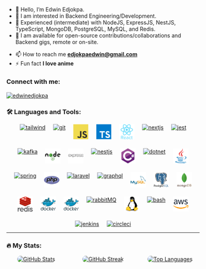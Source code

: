 * 👋 Hello, I’m Edwin Edjokpa.  
* 👀 I am interested in Backend Engineering/Development.  
* 🌱 Experienced (intermediate) with NodeJS, ExpressJS, NestJS, TypeScript, MongoDB, PostgreSQL, MySQL, and Redis.  
* 👯 I am available for open-source contributions/collaborations and Backend gigs, remote or on-site.  
- 📫 How to reach me **edjokpaedwin@gmail.com**  
- ⚡ Fun fact **I love anime**

<h3 align="left">Connect with me:</h3>
<p align="left">
  <a href="https://linkedin.com/in/edwinedjokpa" target="blank">
    <img align="center" src="https://raw.githubusercontent.com/rahuldkjain/github-profile-readme-generator/master/src/images/icons/Social/linked-in-alt.svg" alt="edwinedjokpa" height="30" width="40" />
  </a>
</p>

### :hammer_and_wrench: Languages and Tools:
<div style="display: flex; flex-wrap: wrap; justify-content: center; gap: 20px;"> 

  <!-- Tailwind --->
  <a href="https://tailwindcss.com/" target="_blank" rel="noreferrer"> 
    <img src="https://www.vectorlogo.zone/logos/tailwindcss/tailwindcss-icon.svg" alt="tailwind" width="40" height="40"/> 
  </a> 

  <!-- Git -->
  <a href="https://git-scm.com/" target="_blank" rel="noreferrer">
    <img src="https://www.vectorlogo.zone/logos/git-scm/git-scm-icon.svg" alt="git" width="40" height="40" />
  </a>
  
  <!-- JavaScript -->
  <a href="https://developer.mozilla.org/en-US/docs/Web/JavaScript" target="_blank" rel="noreferrer">
    <img src="https://raw.githubusercontent.com/devicons/devicon/master/icons/javascript/javascript-original.svg" alt="javascript" width="40" height="40" />
  </a>

   <!-- TypeScript -->
  <a href="https://www.typescriptlang.org/" target="_blank" rel="noreferrer">
    <img src="https://raw.githubusercontent.com/devicons/devicon/master/icons/typescript/typescript-original.svg" alt="typescript" width="40" height="40" />
  </a>
  
  <!-- React --->
  <a href="https://reactjs.org/" target="_blank" rel="noreferrer"> 
    <img src="https://raw.githubusercontent.com/devicons/devicon/master/icons/react/react-original-wordmark.svg" alt="react" width="40" height="40"/> 
  </a> 

  <!-- Next --->
  <a href="https://nextjs.org/" target="_blank" rel="noreferrer"> 
    <img src="https://www.drupal.org/files/project-images/nextjs-icon-dark-background.png" alt="nextjs" width="40" height="40"/> 
  </a>
  
  <!-- Jest -->
  <a href="https://jestjs.io" target="_blank" rel="noreferrer">
    <img src="https://www.vectorlogo.zone/logos/jestjsio/jestjsio-icon.svg" alt="jest" width="40" height="40" />
  </a>
  
  <!-- Kafka -->
  <a href="https://kafka.apache.org/" target="_blank" rel="noreferrer">
    <img src="https://www.vectorlogo.zone/logos/apache_kafka/apache_kafka-icon.svg" alt="kafka" width="40" height="40" />
  </a>
  
  <!-- NodeJS -->
  <a href="https://nodejs.org" target="_blank" rel="noreferrer">
    <img src="https://raw.githubusercontent.com/devicons/devicon/master/icons/nodejs/nodejs-original-wordmark.svg" alt="nodejs" width="40" height="40" />
  </a>

   <!-- Express -->
  <a href="https://expressjs.com" target="_blank" rel="noreferrer">
    <img src="https://raw.githubusercontent.com/devicons/devicon/master/icons/express/express-original-wordmark.svg" alt="express" width="40" height="40" />
  </a>
  
  <!-- NestJS -->
  <a href="https://nestjs.com/" target="_blank" rel="noreferrer">
    <img src="https://nestjs.com/logo-small-gradient.d792062c.svg" alt="nestjs" width="40" height="40" />
  </a>

   <!-- C# -->
  <a href="https://learn.microsoft.com/en-us/dotnet/csharp/" target="_blank" rel="noreferrer">
    <img src="https://raw.githubusercontent.com/devicons/devicon/master/icons/csharp/csharp-original.svg" alt="csharp" width="40" height="40" />
  </a>
  
  <!-- .NET -->
  <a href="https://dotnet.microsoft.com/" target="_blank" rel="noreferrer">
    <img src="https://upload.wikimedia.org/wikipedia/commons/thumb/7/7d/Microsoft_.NET_logo.svg/800px-Microsoft_.NET_logo.svg.png" alt="dotnet" width="40" height="40" />
  </a>
  
  <!-- Java -->
  <a href="https://www.oracle.com/java/" target="_blank" rel="noreferrer">
    <img src="https://raw.githubusercontent.com/devicons/devicon/master/icons/java/java-original.svg" alt="java" width="40" height="40"/>
  </a>
  
  <!-- Spring Boot -->
  <a href="https://spring.io/projects/spring-boot" target="_blank" rel="noreferrer">
    <img src="https://www.vectorlogo.zone/logos/springio/springio-icon.svg" alt="spring" width="40" height="40"/>
  </a>
  
  <!-- PHP -->
  <a href="https://www.php.net/" target="_blank" rel="noreferrer">
    <img src="https://raw.githubusercontent.com/devicons/devicon/master/icons/php/php-original.svg" alt="php" width="40" height="40" />
  </a>
  
  <!-- Laravel -->
  <a href="https://laravel.com/" target="_blank" rel="noreferrer">
    <img src="https://upload.wikimedia.org/wikipedia/commons/thumb/9/9a/Laravel.svg/1200px-Laravel.svg.png" alt="laravel" width="40" height="40"/>
  </a>

   <!-- GraphQL -->
  <a href="https://graphql.org" target="_blank" rel="noreferrer">
    <img src="https://www.vectorlogo.zone/logos/graphql/graphql-icon.svg" alt="graphql" width="40" height="40" />
  </a>

   <!-- MySQL -->
  <a href="https://www.mysql.com/" target="_blank" rel="noreferrer">
    <img src="https://raw.githubusercontent.com/devicons/devicon/master/icons/mysql/mysql-original-wordmark.svg" alt="mysql" width="40" height="40" />
  </a>
  
  <!-- PostgreSQL -->
  <a href="https://www.postgresql.org" target="_blank" rel="noreferrer">
    <img src="https://raw.githubusercontent.com/devicons/devicon/master/icons/postgresql/postgresql-original-wordmark.svg" alt="postgresql" width="40" height="40" />
  </a>

   <!-- MongoDB -->
  <a href="https://www.mongodb.com/" target="_blank" rel="noreferrer">
    <img src="https://raw.githubusercontent.com/devicons/devicon/master/icons/mongodb/mongodb-original-wordmark.svg" alt="mongodb" width="40" height="40" />
  </a> 
  
  <!-- Redis -->
  <a href="https://redis.io" target="_blank" rel="noreferrer"> 
    <img src="https://raw.githubusercontent.com/devicons/devicon/master/icons/redis/redis-original-wordmark.svg" alt="redis" width="40" height="40"/> 
  </a>

   <!-- Docker -->
  <a href="https://www.docker.com/" target="_blank" rel="noreferrer">
    <img src="https://raw.githubusercontent.com/devicons/devicon/master/icons/docker/docker-original-wordmark.svg" alt="docker" width="40" height="40" />
  </a>

   <!-- Docker -->
  <a href="https://www.kubernetes.io/" target="_blank" rel="noreferrer">
    <img src="https://raw.githubusercontent.com/devicons/devicon/master/icons/docker/docker-original-wordmark.svg" alt="kubernetes" width="40" height="40" />
  </a>
  
  <!-- RabbitMQ -->
  <a href="https://www.rabbitmq.com" target="_blank" rel="noreferrer">
    <img src="https://www.vectorlogo.zone/logos/rabbitmq/rabbitmq-icon.svg" alt="rabbitMQ" width="40" height="40" />
  </a>

  <!-- Linux --->
  <a href="https://www.linux.org/" target="_blank" rel="noreferrer"> 
    <img src="https://raw.githubusercontent.com/devicons/devicon/master/icons/linux/linux-original.svg" alt="linux" width="40" height="40"/> 
  </a>
  
  <!-- Bash --->
  <a href="https://www.gnu.org/software/bash/" target="_blank" rel="noreferrer"> 
      <img src="https://www.vectorlogo.zone/logos/gnu_bash/gnu_bash-icon.svg" alt="bash" width="40" height="40"/> 
  </a>
  
  <!-- AWS --->
  <a href="https://aws.amazon.com" target="_blank" rel="noreferrer"> 
     <img src="https://raw.githubusercontent.com/devicons/devicon/master/icons/amazonwebservices/amazonwebservices-original-wordmark.svg" alt="aws" width="40" height="40"/> 
  </a> 
  
  <!-- Jenkins -->
  <a href="https://www.jenkins.io/" target="_blank" rel="noreferrer">
    <img src="https://www.vectorlogo.zone/logos/jenkins/jenkins-icon.svg" alt="jenkins" width="40" height="40" />
  </a>
  
  <!-- CircleCI -->
  <a href="https://circleci.com/" target="_blank" rel="noreferrer">
   <img src="https://www.vectorlogo.zone/logos/circleci/circleci-icon.svg" alt="circleci" width="40" height="40"/>
  </a>
</div>

---

### :fire: My Stats:
<div style="display: flex; justify-content: center; gap: 20px; flex-wrap: wrap;">
  <!-- GitHub Stats -->
  <div style="flex: 1; display: flex; justify-content: center; align-items: center; max-width: 500px;">
    <a href="https://github-readme-stats.vercel.app/api?username=edwinedjokpa&show_icons=true&theme=dark&hide_border=true">
      <img src="https://github-readme-stats.vercel.app/api?username=edwinedjokpa&show_icons=true&theme=dark&hide_border=true" alt="GitHub Stats" style="width: 100%; height: auto; object-fit: cover; border-radius: 10px;" />
    </a>
  </div>

  <!-- GitHub Streak -->
  <div style="flex: 1; display: flex; justify-content: center; align-items: center; max-width: 500px;">
    <a href="https://git.io/streak-stats">
      <img src="https://streak-stats.demolab.com?user=edwinedjokpa&theme=dark&hide_border=true" alt="GitHub Streak" style="width: 100%; height: auto; object-fit: cover; border-radius: 10px;" />
    </a>
  </div>

  <!-- Top Languages -->
  <div style="flex: 1; display: flex; justify-content: center; align-items: center; max-width: 500px;">
    <a href="https://github.com/anuraghazra/github-readme-stats">
      <img src="https://github-readme-stats.vercel.app/api/top-langs/?username=edwinedjokpa&layout=compact&theme=dark&hide_border=true" alt="Top Languages" style="width: 100%; height: auto; object-fit: cover; border-radius: 10px;" />
    </a>
  </div>
</div>
